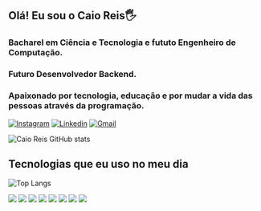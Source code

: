 ## Olá! Eu sou o Caio Reis🖐️
### Bacharel em Ciência e Tecnologia e fututo Engenheiro de Computação.
### Futuro Desenvolvedor Backend.
### Apaixonado por tecnologia, educação e por mudar a vida das pessoas através da programação.


[![Instagram](https://img.shields.io/badge/Instagram-E4405F?style=for-the-badge&logo=instagram&logoColor=white)](https://www.instagram.com/caio_reis77/)
[![Linkedin](https://img.shields.io/badge/LinkedIn-0077B5?style=for-the-badge&logo=linkedin&logoColor=white)](https://www.linkedin.com/in/caioreis17/)
[![Gmail](https://img.shields.io/badge/Gmail-D14836?style=for-the-badge&logo=gmail&logoColor=white)](caioreisdev@gmail.com)


![Caio Reis GitHub stats](https://github-readme-stats.vercel.app/api?username=caiordev&show_icons=true&theme=dark#gh-dark-mode-only)

## Tecnologias que eu uso no meu dia
![Top Langs](https://github-readme-stats.vercel.app/api/top-langs/?username=caiordev&layout=compact&theme=dark#gh-dark-mode-only)

![](https://img.shields.io/badge/JavaScript-F7DF1E?style=for-the-badge&logo=javascript&logoColor=black)
![](https://img.shields.io/badge/Node.js-43853D?style=for-the-badge&logo=node.js&logoColor=white)
![](https://img.shields.io/badge/TypeScript-007ACC?style=for-the-badge&logo=typescript&logoColor=white)
![](https://img.shields.io/badge/Java-ED8B00?style=for-the-badge&logo=openjdk&logoColor=white)
![](https://img.shields.io/badge/Express.js-404D59?style=for-the-badge)
![](https://img.shields.io/badge/React-20232A?style=for-the-badge&logo=react&logoColor=61DAFB)
![](https://img.shields.io/badge/Tailwind_CSS-38B2AC?style=for-the-badge&logo=tailwind-css&logoColor=white)
![](https://img.shields.io/badge/MySQL-00000F?style=for-the-badge&logo=mysql&logoColor=white)





